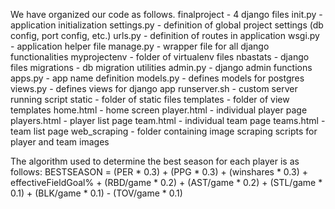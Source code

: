 We have organized our code as follows.
    finalproject - 4 django files
        init.py - application initialization
        settings.py - definition of global project settings (db config, port config, etc.)
        urls.py - definition of routes in application
        wsgi.py - application helper file
    manage.py - wrapper file for all django functionalities
    myprojectenv - folder of virtualenv files
    nbastats - django files
        migrations - db migration utilities
        admin.py - django admin functions
        apps.py - app name definition
        models.py - defines models for postgres
        views.py - defines views for django app
    runserver.sh - custom server running script
    static - folder of static files
    templates - folder of view templates
        home.html - home screen
        player.html - individual player page
        players.html - player list page
        team.html - individual team page
        teams.html - team list page
    web_scraping - folder containing image scraping scripts for player and team images

The algorithm used to determine the best season for each player is as follows:
BESTSEASON = (PER * 0.3) + (PPG * 0.3) + (winshares * 0.3) + effectiveFieldGoal% + (RBD/game * 0.2) + (AST/game * 0.2) + (STL/game * 0.1) + (BLK/game * 0.1) - (TOV/game * 0.1)
